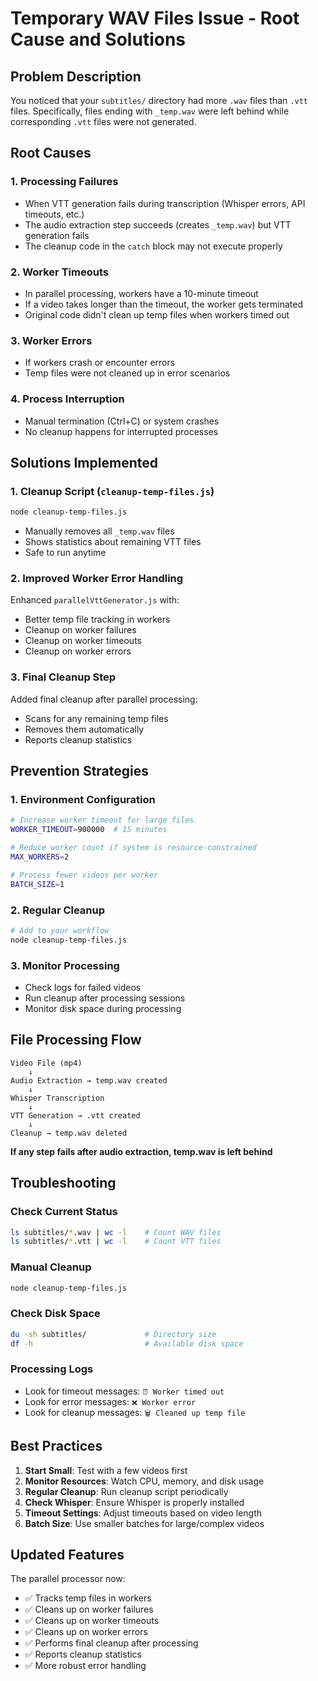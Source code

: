 # Temporary WAV Files Issue - Root Cause and Solutions

## Problem Description

You noticed that your `subtitles/` directory had more `.wav` files than `.vtt` files. Specifically, files ending with `_temp.wav` were left behind while corresponding `.vtt` files were not generated.

## Root Causes

### 1. **Processing Failures**
- When VTT generation fails during transcription (Whisper errors, API timeouts, etc.)
- The audio extraction step succeeds (creates `_temp.wav`) but VTT generation fails
- The cleanup code in the `catch` block may not execute properly

### 2. **Worker Timeouts** 
- In parallel processing, workers have a 10-minute timeout
- If a video takes longer than the timeout, the worker gets terminated
- Original code didn't clean up temp files when workers timed out

### 3. **Worker Errors**
- If workers crash or encounter errors
- Temp files were not cleaned up in error scenarios

### 4. **Process Interruption**
- Manual termination (Ctrl+C) or system crashes
- No cleanup happens for interrupted processes

## Solutions Implemented

### 1. **Cleanup Script** (`cleanup-temp-files.js`)
```bash
node cleanup-temp-files.js
```
- Manually removes all `_temp.wav` files
- Shows statistics about remaining VTT files
- Safe to run anytime

### 2. **Improved Worker Error Handling**
Enhanced `parallelVttGenerator.js` with:
- Better temp file tracking in workers
- Cleanup on worker failures
- Cleanup on worker timeouts
- Cleanup on worker errors

### 3. **Final Cleanup Step**
Added final cleanup after parallel processing:
- Scans for any remaining temp files
- Removes them automatically
- Reports cleanup statistics

## Prevention Strategies

### 1. **Environment Configuration**
```bash
# Increase worker timeout for large files
WORKER_TIMEOUT=900000  # 15 minutes

# Reduce worker count if system is resource-constrained
MAX_WORKERS=2

# Process fewer videos per worker
BATCH_SIZE=1
```

### 2. **Regular Cleanup**
```bash
# Add to your workflow
node cleanup-temp-files.js
```

### 3. **Monitor Processing**
- Check logs for failed videos
- Run cleanup after processing sessions
- Monitor disk space during processing

## File Processing Flow

```
Video File (mp4)
    ↓
Audio Extraction → temp.wav created
    ↓
Whisper Transcription
    ↓
VTT Generation → .vtt created
    ↓
Cleanup → temp.wav deleted
```

**If any step fails after audio extraction, temp.wav is left behind**

## Troubleshooting

### Check Current Status
```bash
ls subtitles/*.wav | wc -l    # Count WAV files
ls subtitles/*.vtt | wc -l    # Count VTT files
```

### Manual Cleanup
```bash
node cleanup-temp-files.js
```

### Check Disk Space
```bash
du -sh subtitles/             # Directory size
df -h                         # Available disk space
```

### Processing Logs
- Look for timeout messages: `⏰ Worker timed out`
- Look for error messages: `❌ Worker error`
- Look for cleanup messages: `🗑️ Cleaned up temp file`

## Best Practices

1. **Start Small**: Test with a few videos first
2. **Monitor Resources**: Watch CPU, memory, and disk usage
3. **Regular Cleanup**: Run cleanup script periodically
4. **Check Whisper**: Ensure Whisper is properly installed
5. **Timeout Settings**: Adjust timeouts based on video length
6. **Batch Size**: Use smaller batches for large/complex videos

## Updated Features

The parallel processor now:
- ✅ Tracks temp files in workers
- ✅ Cleans up on worker failures
- ✅ Cleans up on worker timeouts  
- ✅ Cleans up on worker errors
- ✅ Performs final cleanup after processing
- ✅ Reports cleanup statistics
- ✅ More robust error handling 